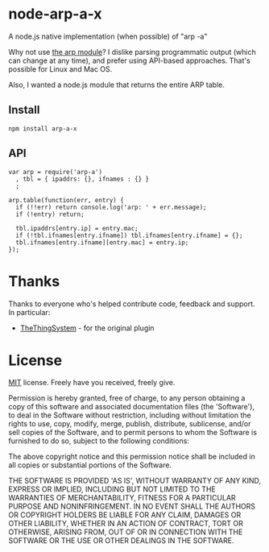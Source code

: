 node-arp-a-x
==========

A node.js native implementation (when possible) of "arp -a"

Why not use [the arp module](https://github.com/teknopaul/arp)?
I dislike parsing programmatic output (which can change at any time),
and prefer using API-based approaches. That's possible for Linux and Mac OS.

Also, I wanted a node.js module that returns the entire ARP table.


Install
-------

    npm install arp-a-x


API
---

    var arp = require('arp-a')
      , tbl = { ipaddrs: {}, ifnames : {} }
      ;

    arp.table(function(err, entry) {
      if (!!err) return console.log('arp: ' + err.message);
      if (!entry) return;

      tbl.ipaddrs[entry.ip] = entry.mac;
      if (!tbl.ifnames[entry.ifname]) tbl.ifnames[entry.ifname] = {};
      tbl.ifnames[entry.ifname][entry.mac] = entry.ip;
    });

# Thanks
Thanks to everyone who's helped contribute code, feedback and support.  In particular:
* [TheThingSystem](https://github.com/TheThingSystem/node-arp-a) - for the original plugin

License
=======

[MIT](http://en.wikipedia.org/wiki/MIT_License) license. Freely have you received, freely give.

Permission is hereby granted, free of charge, to any person obtaining a copy of this software and associated documentation files (the 'Software'), to deal in the Software without restriction, including without limitation the rights to use, copy, modify, merge, publish, distribute, sublicense, and/or sell copies of the Software, and to permit persons to whom the Software is furnished to do so, subject to the following conditions:

The above copyright notice and this permission notice shall be included in all copies or substantial portions of the Software.

THE SOFTWARE IS PROVIDED 'AS IS', WITHOUT WARRANTY OF ANY KIND, EXPRESS OR IMPLIED, INCLUDING BUT NOT LIMITED TO THE WARRANTIES OF MERCHANTABILITY, FITNESS FOR A PARTICULAR PURPOSE AND NONINFRINGEMENT. IN NO EVENT SHALL THE AUTHORS OR COPYRIGHT HOLDERS BE LIABLE FOR ANY CLAIM, DAMAGES OR OTHER LIABILITY, WHETHER IN AN ACTION OF CONTRACT, TORT OR OTHERWISE, ARISING FROM, OUT OF OR IN CONNECTION WITH THE SOFTWARE OR THE USE OR OTHER DEALINGS IN THE SOFTWARE.
